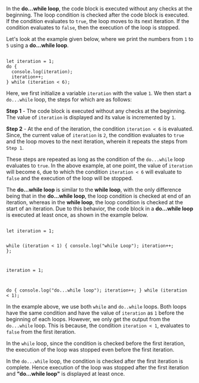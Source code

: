 In the **do...while loop**,
the code block is executed
without any checks at the beginning.
The loop condition is checked
after the code block is executed.
If the condition evaluates to `true`,
the loop moves to its next iteration.
If the condition evaluates to `false`,
then the execution of the loop is stopped.

Let's look at the example given below,
where we print the numbers from `1` to `5`
using a **do...while loop**.

<codeblock language="javascript" type="lesson">
<code>
let iteration = 1;
do {
  console.log(iteration);
  iteration++;
} while (iteration < 6);
</code>
</codeblock>

Here, we first initialize
a variable `iteration`
with the value `1`.
We then start a `do...while` loop,
the steps for which are as follows:

**Step 1** -
The code block is executed
without any checks at the beginning.
The value of `iteration` is displayed
and
its value is incremented by `1`.

**Step 2** -
At the end of the iteration,
the condition `iteration < 6` is evaluated.
Since, the current value of `iteration` is `2`,
the condition evaluates to `true`
and
the loop moves to the next iteration,
wherein it repeats the steps from `Step 1`.

These steps are repeated
as long as the condition
of the `do...while` loop
evaluates to `true`.
In the above example, at one point,
the value of `iteration` will become `6`,
due to which the condition
`iteration < 6` will evaluate to `false`
and
the execution of the loop
will be stopped.

The **do...while loop** is
similar to the **while loop**,
with the only difference being that
in the **do...while loop**,
the loop condition is checked
at end of an iteration,
whereas
in the **while loop**,
the loop condition is checked
at the start of an iteration.
Due to this behavior,
the code block in a **do...while loop**
is executed at least once,
as shown in the example below.

<codeblock language="javascript" type="lesson">
<code>
let iteration = 1;

while (iteration < 1) {
  console.log("while Loop");
  iteration++;
};

iteration = 1;

do {
  console.log("do...while loop");
  iteration++;
} while (iteration < 1);
</code>
</codeblock>

In the example above,
we use both `while`
and
`do..while` loops.
Both loops have the same condition
and
have the value of `iteration` as `1`
before the beginning of each loops.
However, we only get the output
from the `do...while` loop.
This is because,
the condition `iteration < 1`,
evaluates to `false` from the first iteration.

In the `while` loop,
since the condition is checked
before the first iteration,
the execution of the loop was stopped
even before the first iteration.

In the `do...while` loop,
the condition is checked
after the first iteration is complete.
Hence execution of the loop was stopped
after the first iteration
and
**"do...while loop"**
is displayed at least once.
